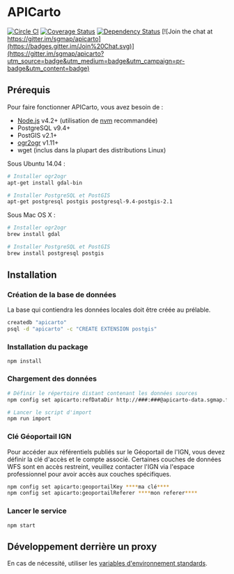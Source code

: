 # APICarto

[![Circle CI](https://circleci.com/gh/sgmap/apicarto/tree/master.svg?style=shield)](https://circleci.com/gh/sgmap/apicarto/tree/master)
[![Coverage Status](https://coveralls.io/repos/sgmap/apicarto/badge.svg?branch=master&service=github)](https://coveralls.io/github/sgmap/apicarto?branch=master)
[![Dependency Status](https://david-dm.org/sgmap/apicarto.svg?style=flat)](https://david-dm.org/sgmap/apicarto)
[![Join the chat at https://gitter.im/sgmap/apicarto](https://badges.gitter.im/Join%20Chat.svg)](https://gitter.im/sgmap/apicarto?utm_source=badge&utm_medium=badge&utm_campaign=pr-badge&utm_content=badge)

## Prérequis

Pour faire fonctionner APICarto, vous avez besoin de :
* [Node.js](https://nodejs.org) v4.2+ (utilisation de [nvm](https://github.com/creationix/nvm) recommandée)
* PostgreSQL v9.4+
* PostGIS v2.1+
* [ogr2ogr](http://www.gdal.org/ogr2ogr.html) v1.11+
* wget (inclus dans la plupart des distributions Linux)

Sous Ubuntu 14.04 :
```bash
# Installer ogr2ogr
apt-get install gdal-bin

# Installer PostgreSQL et PostGIS
apt-get postgresql postgis postgresql-9.4-postgis-2.1
```

Sous Mac OS X :
```bash
# Installer ogr2ogr
brew install gdal

# Installer PostgreSQL et PostGIS
brew install postgresql postgis
```

## Installation

### Création de la base de données

La base qui contiendra les données locales doit être créée au prélable.
```bash
createdb "apicarto"
psql -d "apicarto" -c "CREATE EXTENSION postgis"
```

### Installation du package
```
npm install
```

### Chargement des données
```bash
# Définir le répertoire distant contenant les données sources
npm config set apicarto:refDataDir http://###:###@apicarto-data.sgmap.fr/prod

# Lancer le script d'import
npm run import
```

### Clé Géoportail IGN

Pour accéder aux référentiels publiés sur le Géoportail de l'IGN, vous devez définir la clé d'accès et le compte associé.
Certaines couches de données WFS sont en accès restreint, veuillez contacter l'IGN via l'espace professionnel pour avoir accès aux couches spécifiques.

```bash
npm config set apicarto:geoportailKey ****ma clé****
npm config set apicarto:geoportailReferer ****mon referer****
```

### Lancer le service
```
npm start
```

## Développement derrière un proxy

En cas de nécessité, utiliser les [variables d'environnement standards](https://www.npmjs.com/package/request#controlling-proxy-behaviour-using-environment-variables).
